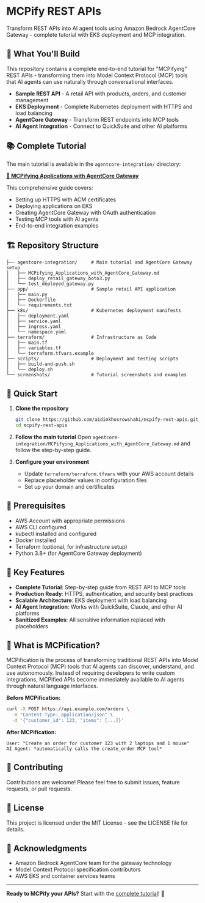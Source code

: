 # MCPify REST APIs

Transform REST APIs into AI agent tools using Amazon Bedrock AgentCore Gateway - complete tutorial with EKS deployment and MCP integration.

## 🎯 What You'll Build

This repository contains a complete end-to-end tutorial for "MCPifying" REST APIs - transforming them into Model Context Protocol (MCP) tools that AI agents can use naturally through conversational interfaces.

- **Sample REST API** - A retail API with products, orders, and customer management
- **EKS Deployment** - Complete Kubernetes deployment with HTTPS and load balancing
- **AgentCore Gateway** - Transform REST endpoints into MCP tools
- **AI Agent Integration** - Connect to QuickSuite and other AI platforms

## 📚 Complete Tutorial

The main tutorial is available in the `agentcore-integration/` directory:

**[📖 MCPifying Applications with AgentCore Gateway](agentcore-integration/MCPifying_Applications_with_AgentCore_Gateway.md)**

This comprehensive guide covers:
- Setting up HTTPS with ACM certificates
- Deploying applications on EKS
- Creating AgentCore Gateway with OAuth authentication
- Testing MCP tools with AI agents
- End-to-end integration examples

## 🏗️ Repository Structure

```
├── agentcore-integration/     # Main tutorial and AgentCore Gateway setup
│   ├── MCPifying_Applications_with_AgentCore_Gateway.md
│   ├── deploy_retail_gateway_boto3.py
│   └── test_deployed_gateway.py
├── app/                       # Sample retail API application
│   ├── main.py
│   ├── Dockerfile
│   └── requirements.txt
├── k8s/                       # Kubernetes deployment manifests
│   ├── deployment.yaml
│   ├── service.yaml
│   ├── ingress.yaml
│   └── namespace.yaml
├── terraform/                 # Infrastructure as Code
│   ├── main.tf
│   ├── variables.tf
│   └── terraform.tfvars.example
├── scripts/                   # Deployment and testing scripts
│   ├── build-and-push.sh
│   └── deploy.sh
└── screenshots/               # Tutorial screenshots and examples
```

## 🚀 Quick Start

1. **Clone the repository**
   ```bash
   git clone https://github.com/aidinkhosrowshahi/mcpify-rest-apis.git
   cd mcpify-rest-apis
   ```

2. **Follow the main tutorial**
   Open `agentcore-integration/MCPifying_Applications_with_AgentCore_Gateway.md` and follow the step-by-step guide.

3. **Configure your environment**
   - Update `terraform/terraform.tfvars` with your AWS account details
   - Replace placeholder values in configuration files
   - Set up your domain and certificates

## 🔧 Prerequisites

- AWS Account with appropriate permissions
- AWS CLI configured
- kubectl installed and configured
- Docker installed
- Terraform (optional, for infrastructure setup)
- Python 3.8+ (for AgentCore Gateway deployment)

## 🎯 Key Features

- **Complete Tutorial**: Step-by-step guide from REST API to MCP tools
- **Production Ready**: HTTPS, authentication, and security best practices
- **Scalable Architecture**: EKS deployment with load balancing
- **AI Agent Integration**: Works with QuickSuite, Claude, and other AI platforms
- **Sanitized Examples**: All sensitive information replaced with placeholders

## 📖 What is MCPification?

MCPification is the process of transforming traditional REST APIs into Model Context Protocol (MCP) tools that AI agents can discover, understand, and use autonomously. Instead of requiring developers to write custom integrations, MCPified APIs become immediately available to AI agents through natural language interfaces.

**Before MCPification:**
```bash
curl -X POST https://api.example.com/orders \
  -H "Content-Type: application/json" \
  -d '{"customer_id": 123, "items": [...]}'
```

**After MCPification:**
```
User: "Create an order for customer 123 with 2 laptops and 1 mouse"
AI Agent: *automatically calls the create_order MCP tool*
```

## 🤝 Contributing

Contributions are welcome! Please feel free to submit issues, feature requests, or pull requests.

## 📄 License

This project is licensed under the MIT License - see the LICENSE file for details.

## 🙏 Acknowledgments

- Amazon Bedrock AgentCore team for the gateway technology
- Model Context Protocol specification contributors
- AWS EKS and container services teams

---

**Ready to MCPify your APIs?** Start with the [complete tutorial](agentcore-integration/MCPifying_Applications_with_AgentCore_Gateway.md)! 🚀